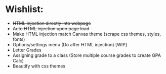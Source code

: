 # Wishlist:
- ~~HTML injection directly into webpage~~
- ~~Auto HTML injection upon page load~~
- Make HTML injection match Canvas theme (scrape css themes, styles, fonts)
- Options/settings menu (Do after HTML injection) [WIP]
- Letter Grades
- Assigning grade to a class (Store multiple course grades to create GPA Calc)
- Beautify with css themes
